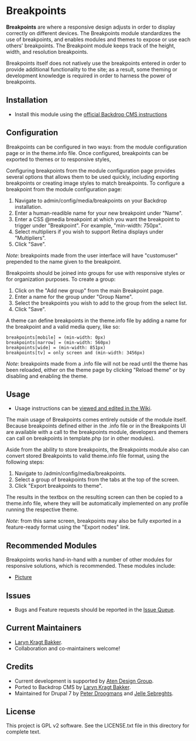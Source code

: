 # Breakpoints

**Breakpoints** are where a responsive design adjusts in order to display
correctly on different devices. The Breakpoints module standardizes the use of
breakpoints, and enables modules and themes to expose or use each others'
breakpoints. The Breakpoint module keeps track of the height, width, and
resolution breakpoints.

Breakpoints itself does not natively use the breakpoints entered in order to
provide additional functionality to the site; as a result, some theming or
development knowledge is required in order to harness the power of breakpoints.

## Installation

- Install this module using the [official Backdrop CMS instructions](https://backdropcms.org/guide/modules)

## Configuration

Breakpoints can be configured in two ways: from the module configuration page
or in the theme.info file. Once configured, breakpoints can be exported to
themes or to responsive styles,

Configuring breakpoints from the module configuration page provides several
options that allows them to be used quickly, including exporting breakpoints or
creating image styles to match breakpoints. To configure a breakpoint from the
module configuration page:

1. Navigate to admin/config/media/breakpoints on your Backdrop installation.
2. Enter a human-readible name for your new breakpoint under "Name".
3. Enter a CSS @media breakpoint at which you want the breakpoint to trigger
   under "Breakpoint". For example, "min-width: 750px".
4. Select multipliers if you wish to support Retina displays under "Multipliers".
5. Click "Save".

*Note*: breakpoints made from the user interface will have "customuser"
prepended to the name given to the breakpoint.

Breakpoints should be joined into groups for use with responsive styles or for
organization purposes. To create a group:

1. Click on the "Add new group" from the main Breakpoint page.
2. Enter a name for the group under "Group Name".
3. Select the breakpoints you wish to add to the group from the select list.
4. Click "Save".

A theme can define breakpoints in the theme.info file by adding a name for the
breakpoint and a valid media query, like so:

```
breakpoints[mobile] = (min-width: 0px)
breakpoints[narrow] = (min-width: 560px)
breakpoints[wide] = (min-width: 851px)
breakpoints[tv] = only screen and (min-width: 3456px)
```

*Note*: breakpoints made from a .info file will not be read until the theme has
been reloaded, either on the theme page by clicking "Reload theme" or by
disabling and enabling the theme.

## Usage

- Usage instructions can be [viewed and edited in the Wiki](https://github.com/backdrop-contrib/breakpoints/wiki).

The main usage of Breakpoints comes entirely outside of the module itself.
Because breakpoints defined either in the .info file or in the Breakpoints UI
are available with a call to the breakpoints module, developers and themers can
call on breakpoints in template.php (or in other modules).

Aside from the ability to store breakpoints, the Breakpoints module also can
convert stored Breakpoints to valid theme.info file format, using the following
steps:

1. Navigate to /admin/config/media/breakpoints.
2. Select a group of breakpoints from the tabs at the top of the screen.
3. Click "Export breakpoints to theme".

The results in the textbox on the resulting screen can then be copied to a
theme.info file, where they will be automatically implemented on any profile
running the respective theme.

*Note*: from this same screen, breakpoints may also be fully exported in a
feature-ready format using the "Export nodes" link.

## Recommended Modules

Breakpoints works hand-in-hand with a number of other modules for responsive
solutions, which is recommended. These modules include:

* [Picture](https://github.com/backdrop-contrib/picture)

## Issues

 - Bugs and Feature requests should be reported in the [Issue Queue](https://github.com/backdrop-contrib/breakpoints/issues).

## Current Maintainers

 - [Laryn Kragt Bakker](https://github.com/laryn).
 - Collaboration and co-maintainers welcome!

## Credits

 - Current development is supported by [Aten Design Group](https://aten.io).
 - Ported to Backdrop CMS by [Laryn Kragt Bakker](https://github.com/laryn).
 - Maintained for Drupal 7 by [Peter Droogmans](https://www.drupal.org/u/attiks)
 and [Jelle Sebreghts](https://www.drupal.org/u/jelle_s).

 ## License

This project is GPL v2 software. See the LICENSE.txt file in this directory for
complete text.

